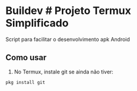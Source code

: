# Buildev # Projeto Termux Simplificado

Script para facilitar o desenvolvimento apk Android

## Como usar

1. No Termux, instale git se ainda não tiver:

```bash
pkg install git
